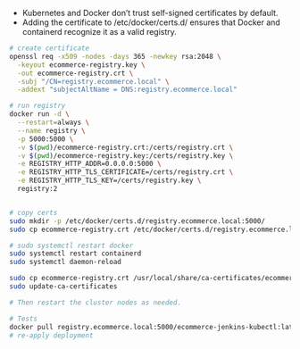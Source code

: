 * Kubernetes and Docker don’t trust self-signed certificates by default.
* Adding the certificate to /etc/docker/certs.d/ ensures that Docker and containerd recognize it as a valid registry.

```bash
# create certificate
openssl req -x509 -nodes -days 365 -newkey rsa:2048 \
  -keyout ecommerce-registry.key \
  -out ecommerce-registry.crt \
  -subj "/CN=registry.ecommerce.local" \
  -addext "subjectAltName = DNS:registry.ecommerce.local"

# run registry
docker run -d \
  --restart=always \
  --name registry \
  -p 5000:5000 \
  -v $(pwd)/ecommerce-registry.crt:/certs/registry.crt \
  -v $(pwd)/ecommerce-registry.key:/certs/registry.key \
  -e REGISTRY_HTTP_ADDR=0.0.0.0:5000 \
  -e REGISTRY_HTTP_TLS_CERTIFICATE=/certs/registry.crt \
  -e REGISTRY_HTTP_TLS_KEY=/certs/registry.key \
  registry:2


# copy certs
sudo mkdir -p /etc/docker/certs.d/registry.ecommerce.local:5000/
sudo cp ecommerce-registry.crt /etc/docker/certs.d/registry.ecommerce.local:5000/ca.crt

# sudo systemctl restart docker
sudo systemctl restart containerd
sudo systemctl daemon-reload

sudo cp ecommerce-registry.crt /usr/local/share/ca-certificates/ecommerce-registry.crt
sudo update-ca-certificates

# Then restart the cluster nodes as needed.

# Tests
docker pull registry.ecommerce.local:5000/ecommerce-jenkins-kubectl:latest
# re-apply deployment
```